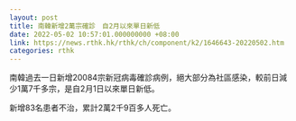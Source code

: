 ```yaml
---
layout: post
title: 南韓新增2萬宗確診　自2月以來單日新低
date: 2022-05-02 10:57:01.000000000 +08:00
link: https://news.rthk.hk/rthk/ch/component/k2/1646643-20220502.htm
categories: rthk
---
```


南韓過去一日新增20084宗新冠病毒確診病例，絕大部分為社區感染，較前日減少1萬7千多宗，是自2月1日以來單日新低。

新增83名患者不治，累計2萬2千9百多人死亡。
